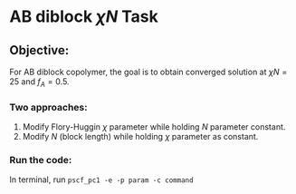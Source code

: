 # AB diblock $\chi N$ Task
## Objective:
For AB diblock copolymer, the goal is to obtain converged solution at $\chi N = 25$ and $f_{A} = 0.5$. 

### Two approaches:
1. Modify Flory-Huggin $\chi$ parameter while holding $N$ parameter constant.
2. Modify $N$ (block length) while holding $\chi$ parameter as constant.

### Run the code:
In terminal, run `pscf_pc1 -e -p param -c command`
